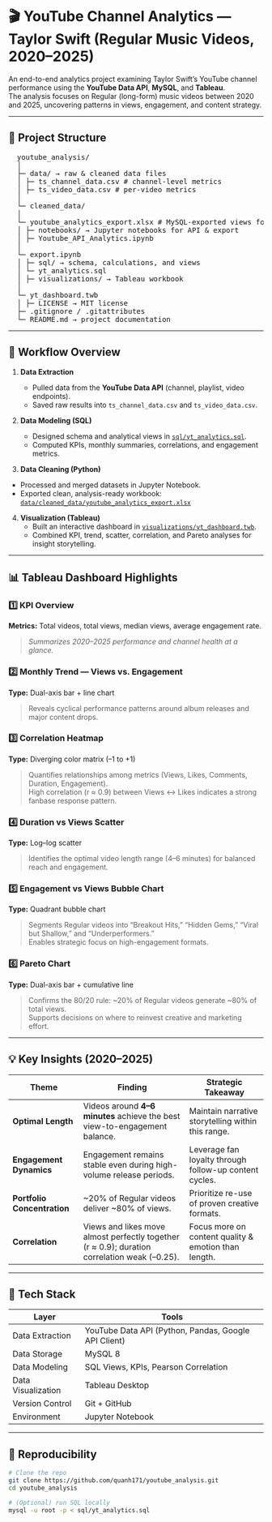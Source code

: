 # 🎬 YouTube Channel Analytics — Taylor Swift (Regular Music Videos, 2020–2025)

An end-to-end analytics project examining Taylor Swift’s YouTube channel performance using the **YouTube Data API**, **MySQL**, and **Tableau**.  
The analysis focuses on Regular (long-form) music videos between 2020 and 2025, uncovering patterns in views, engagement, and content strategy.

---

## 📁 Project Structure

<pre>
  youtube_analysis/
  │
  ├─ data/ → raw & cleaned data files
  │ ├─ ts_channel_data.csv # channel-level metrics
  │ ├─ ts_video_data.csv # per-video metrics
  │
  └─ cleaned_data/
  │
  └─ youtube_analytics_export.xlsx # MySQL-exported views for Tableau
  │ ├─ notebooks/ → Jupyter notebooks for API & export
  │ ├─ Youtube_API_Analytics.ipynb
  │
  └─ export.ipynb
  │ ├─ sql/ → schema, calculations, and views
  │ └─ yt_analytics.sql
  │ ├─ visualizations/ → Tableau workbook
  │
  └─ yt_dashboard.twb
  │ ├─ LICENSE → MIT license
  ├─ .gitignore / .gitattributes
  └─ README.md → project documentation
</pre>

---

## 🧭 Workflow Overview

1. **Data Extraction**
   - Pulled data from the **YouTube Data API** (channel, playlist, video endpoints).  
   - Saved raw results into `ts_channel_data.csv` and `ts_video_data.csv`.

2. **Data Modeling (SQL)**
   - Designed schema and analytical views in [`sql/yt_analytics.sql`](sql/yt_analytics.sql).
   - Computed KPIs, monthly summaries, correlations, and engagement metrics.

  3. **Data Cleaning (Python)**
   - Processed and merged datasets in Jupyter Notebook.  
   - Exported clean, analysis-ready workbook: [`data/cleaned_data/youtube_analytics_export.xlsx`](data/cleaned_data/youtube_analytics_export.xlsx)

4. **Visualization (Tableau)**
   - Built an interactive dashboard in [`visualizations/yt_dashboard.twb`](visualizations/yt_dashboard.twb).  
   - Combined KPI, trend, scatter, correlation, and Pareto analyses for insight storytelling.

---

## 📊 Tableau Dashboard Highlights

### 1️⃣ KPI Overview
**Metrics:** Total videos, total views, median views, average engagement rate.  
> *Summarizes 2020–2025 performance and channel health at a glance.*

### 2️⃣ Monthly Trend — Views vs. Engagement
**Type:** Dual-axis bar + line chart  
> Reveals cyclical performance patterns around album releases and major content drops.

### 3️⃣ Correlation Heatmap
**Type:** Diverging color matrix (–1 to +1)  
> Quantifies relationships among metrics (Views, Likes, Comments, Duration, Engagement).  
> High correlation (r ≈ 0.9) between Views ↔ Likes indicates a strong fanbase response pattern.

### 4️⃣ Duration vs Views Scatter
**Type:** Log–log scatter  
> Identifies the optimal video length range (4–6 minutes) for balanced reach and engagement.

### 5️⃣ Engagement vs Views Bubble Chart
**Type:** Quadrant bubble chart  
> Segments Regular videos into “Breakout Hits,” “Hidden Gems,” “Viral but Shallow,” and “Underperformers.”  
> Enables strategic focus on high-engagement formats.

### 6️⃣ Pareto Chart
**Type:** Dual-axis bar + cumulative line  
> Confirms the 80/20 rule: ~20% of Regular videos generate ~80% of total views.  
> Supports decisions on where to reinvest creative and marketing effort.

---

## 💡 Key Insights (2020–2025)

| Theme | Finding | Strategic Takeaway |
|-------|----------|-------------------|
| **Optimal Length** | Videos around **4–6 minutes** achieve the best view-to-engagement balance. | Maintain narrative storytelling within this range. |
| **Engagement Dynamics** | Engagement remains stable even during high-volume release periods. | Leverage fan loyalty through follow-up content cycles. |
| **Portfolio Concentration** | ~20% of Regular videos deliver ~80% of views. | Prioritize re-use of proven creative formats. |
| **Correlation** | Views and likes move almost perfectly together (r ≈ 0.9); duration correlation weak (–0.25). | Focus more on content quality & emotion than length. |

---

## 🧠 Tech Stack

| Layer | Tools |
|-------|-------|
| Data Extraction | YouTube Data API (Python, Pandas, Google API Client) |
| Data Storage | MySQL 8 |
| Data Modeling | SQL Views, KPIs, Pearson Correlation |
| Data Visualization | Tableau Desktop |
| Version Control | Git + GitHub |
| Environment | Jupyter Notebook |

---

## 🚀 Reproducibility

```bash
# Clone the repo
git clone https://github.com/quanh171/youtube_analysis.git
cd youtube_analysis

# (Optional) run SQL locally
mysql -u root -p < sql/yt_analytics.sql
